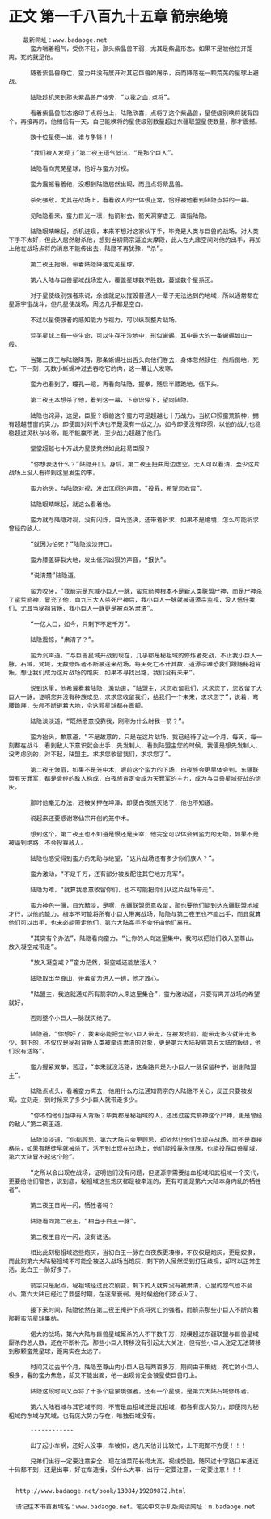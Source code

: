 # 正文 第一千八百九十五章 箭宗绝境
        最新网址：www.badaoge.net
          蛮力喘着粗气，受伤不轻，那头紫晶兽不弱，尤其是紫晶形态，如果不是被他拉开距离，死的就是他。
      
          随着紫晶兽身亡，蛮力并没有展开对其它巨兽的屠杀，反而降落在一颗荒芜的星球上避战。
      
          陆隐趁机来到那头紫晶兽尸体旁，“以我之血.点将”。
      
          看着紫晶兽形态烙印于点将台上，陆隐欣喜，点将了这个紫晶兽，星使级别唤将就有四个，再接再厉，他相信有一天，自己能唤将的星使级别数量超过东疆联盟星使数量，那才震撼。
      
          数十位星使一出，谁与争锋！！
      
          “我们被人发现了”第二夜王语气低沉，“是那个巨人”。
      
          陆隐看向荒芜星球，恰好与蛮力对视。
      
          蛮力震撼看着他，没想到陆隐居然出现，而且点将紫晶兽。
      
          杀死强敌，尤其在战场上，看看敌人的尸体很正常，恰好被他看到陆隐点将的一幕。
      
          见陆隐看来，蛮力目光一凛，抬箭射去，箭矢洞穿虚无，直指陆隐。
      
          陆隐眼睛眯起，杀机迸现，本来不想对这家伙下手，毕竟是人类与巨兽的战场，对人类下手不太好，但此人居然射杀他，想到当初箭宗逼迫太摩殿，此人在九鼎空间对他的出手，再加上他在战场点将的消息不能传出去，陆隐不再犹豫，“杀”。
      
          第二夜王抬眼，带着陆隐降落荒芜星球。
      
          第六大陆与巨兽星域战场宏大，覆盖星球数不胜数，蔓延数个星系团。
      
          对于星使级别强者来说，余波就足以摧毁普通人一辈子无法达到的地域，所以通常都在星源宇宙战斗，但凡星使战场，周边几乎都是空白。
      
          不过以星使强者的感知能力与视力，可以纵观整片战场。
      
          荒芜星球上有一些生命，可以生存于沙地中，形似蜥蜴，其中最大的一条蜥蜴如山一般。
      
          当第二夜王与陆隐降落，那条蜥蜴吐出舌头向他们卷去，身体忽然顿住，然后倒地，死亡，下一刻，无数小蜥蜴冲过去吞吃它的肉，这一幕让人发寒。
      
          蛮力也看到了，瞳孔一缩，再看向陆隐，握拳，随后半膝跪地，低下头。
      
          第二夜王本想杀了他，看到这一幕，下意识停下，望向陆隐。
      
          陆隐也诧异，这是，臣服？眼前这个蛮力可是超越七十万战力，当初印照蛮荒箭神，拥有超越苍宙的实力，即便面对刘千决也不是没有一战之力，如今即便没有印照，以他的战力也稳稳超过灵秋与冰帝，能不能赢不说，至少战力超越了他们。
      
          堂堂超越七十万战力星使竟然如此轻易臣服？
      
          “你想表达什么？”陆隐开口，身后，第二夜王扭曲周边虚空，无人可以看清，至少这片战场上没人看得到这里发生的事。
      
          蛮力抬头，与陆隐对视，发出沉闷的声音，“投靠，希望您收留”。
      
          陆隐眼睛眯起，就这么看着他。
      
          蛮力就与陆隐对视，没有闪烁，目光坚决，还带着祈求，如果不是绝境，怎么可能祈求曾经的敌人。
      
          “就因为怕死？”陆隐淡淡开口。
      
          蛮力膝盖碎裂大地，发出低沉凶狠的声音，“报仇”。
      
          “说清楚”陆隐道。
      
          蛮力咬牙，“我箭宗是东域小巨人一脉，蛮荒箭神根本不是新人类联盟尸神，而是尸神杀了蛮荒箭神，冒充了他，自九三大人杀死尸神后，我小巨人一脉就被道源宗监视，没人信任我们，尤其当秘祖背叛，我小巨人一脉更是被点名肃清”。
      
          “一亿人口，如今，只剩下不足千万”。
      
          陆隐震惊，“肃清了？”。
      
          蛮力沉声道，“与巨兽星域开战到现在，几乎都是秘祖域的修炼者死战，不止我小巨人一脉，石域，梵域，无数修炼者不断被送来战场，每天死亡不计其数，道源宗唯恐我们跟随秘祖背叛，想让我们成为这片战场的炮灰，如果不寻找出路，我们没有未来”。
      
          说到这里，他希冀看着陆隐，激动道，“陆盟主，求您收留我们，求求您了，您收留了大巨人一脉，证明您并没有种族成见，求求您收留我们，给我们一个未来，求求您了”，说着，弯腰跪拜，头颅不断砸着大地，令这颗星球都在震颤。
      
          陆隐淡淡道，“既然愿意投靠我，刚刚为什么射我一箭？”。
      
          蛮力抬头，歉意道，“不是故意的，只是在这片战场，我已经待了近一个月，每天，每一刻都在战斗，看到敌人下意识就会出手，先发制人，看到陆盟主您的时候，我便是想先发制人，没考虑别的，对不起，陆盟主，求求您收留我们，求求您了”。
      
          第二夜王皱眉，如果不是笼中术，眼前这个蛮力的下场，白夜族会更早体会到，东疆联盟有天罪军，都是曾经的敌人构成，白夜族肯定会成为天罪军的主力，成为与巨兽星域征战的炮灰。
      
          那时他毫无办法，还被关押在坤泽，即便白夜族灭绝了，他也不知道。
      
          说起来还要感谢寒仙宗开创的笼中术。
      
          想到这个，第二夜王也不知道是恨还是庆幸，他完全可以体会到蛮力的无助，如果不是被逼到绝路，不会投靠敌人。
      
          陆隐也感受得到蛮力的无助与绝望，“这片战场还有多少你们族人？”。
      
          蛮力激动，“不足千万，还有部分被发配往其它地方充军”。
      
          陆隐为难，“就算我愿意收留你们，也不可能把你们从这片战场带走”。
      
          蛮力神色一僵，目光黯淡，是啊，东疆联盟愿意收留，那也要他们能到达东疆联盟地域才行，以他的能力，根本不可能将所有小巨人带离战场，陆隐与第二夜王也不能出手，而且就算他们可以出手，也未必能带走他们，第六大陆高手不会任由他们离开。
      
          “其实有个办法”，陆隐看向蛮力，“让你的人向这里集中，我可以把他们收入至尊山，放入凝空戒带走”。
      
          “放入凝空戒？”蛮力茫然，凝空戒还能放活人？
      
          陆隐取出至尊山，带着蛮力进入一趟，他才放心。
      
          “陆盟主，我这就通知所有箭宗的人来这里集合”，蛮力激动道，只要有离开战场的希望就好，
      
          否则整个小巨人一脉就灭绝了。
      
          陆隐道，“你想好了，我未必能把全部小巨人带走，在被发现前，能带走多少就带走多少，剩下的，不仅仅是秘祖背叛人类被牵连肃清的对象，更是第六大陆投靠第五大陆的叛徒，他们没有活路”。
      
          蛮力握紧双拳，苦涩，“本来就没活路，这条路只是为小巨人一脉保留种子，谢谢陆盟主”。
      
          陆隐点点头，看着蛮力离去，他用什么方法通知箭宗的人陆隐不关心，反正只要被发现，立刻走，到时候来了多少小巨人就带走多少。
      
          “你不怕他们当中有人背叛？毕竟都是秘祖域的人，还出过蛮荒箭神这个尸神，更是曾经的敌人”第二夜王道。
      
          陆隐淡淡道，“你都顾忌，第六大陆只会更顾忌，却依然让他们出现在战场，而不是直接格杀，如果有叛徒早就被杀了，活不到出现在战场上，他们能投靠永恒族，也能投靠巨兽星域，第六大陆冒不起这个险”。
      
          “之所以会出现在战场，证明他们没有问题，但道源宗需要给血祖域和武祖域一个交代，更要给他们警告，说到底，秘祖域这些炮灰都是被牵连的，更有可能是第六大陆本身内乱的牺牲者”。
      
          第二夜王目光一闪，牺牲者吗？
      
          陆隐看向第二夜王，“相当于白王一脉”。
      
          第二夜王目光一闪，没有说话。
      
          相比此刻秘祖域这些炮灰，当初白王一脉在白夜族更凄惨，不仅仅是炮灰，更是奴隶，而此刻第六大陆秘祖域不可能全被送入战场当炮灰，剩下的人虽然受到打压歧视，却可以正常生活，比白王一脉好多了。
      
          箭宗只是起点，秘祖域经过此次剧变，剩下的人就算没有被肃清，心里的怨气也不会小，第六大陆已经过了鼎盛时期，在逐渐衰弱，是时候给他们添点火了。
      
          接下来时间，陆隐依然在第二夜王掩护下点将死亡的强者，而箭宗那些小巨人不断向着那颗蛮荒星球集结。
      
          偌大的战场，第六大陆与巨兽星域厮杀的人不下数千万，规模超过东疆联盟与巨兽星域厮杀的总人数，还在不断补充，那些小巨人转移没有引起太大关注，但有些小巨人注定无法转移到那颗蛮荒星球，距离实在太远了。
      
          时间又过去半个月，陆隐至尊山内小巨人已有两百多万，期间由于集结，死亡的小巨人极多，看的蛮力焦急，却又不能出面，他一出现肯定会被星使巨兽盯上。
      
          陆隐这段时间又点将了十多个启蒙境强者，还有一个星使，是第六大陆石域修炼者。
      
          第六大陆石域与其它域不同，不管是血祖域还是武祖域，都各有庞大势力，即便同为秘祖域的东域与梵域，也有庞大势力存在，唯独石域没有。
      
          ------------
      
          出了起小车祸，还好人没事，车被扣，这几天估计比较忙，上下班都不方便！！！
      
          兄弟们出行一定要注意安全，现在油菜花长得太高，视线受阻，随风过十字路口车速连十码都不到，还是出事，好在车速慢，没什么大事，出行一定要注意，一定要注意！！！
      
      
      http://www.badaoge.net/book/13084/19289872.html
      
      请记住本书首发域名：www.badaoge.net。笔尖中文手机版阅读网址：m.badaoge.net